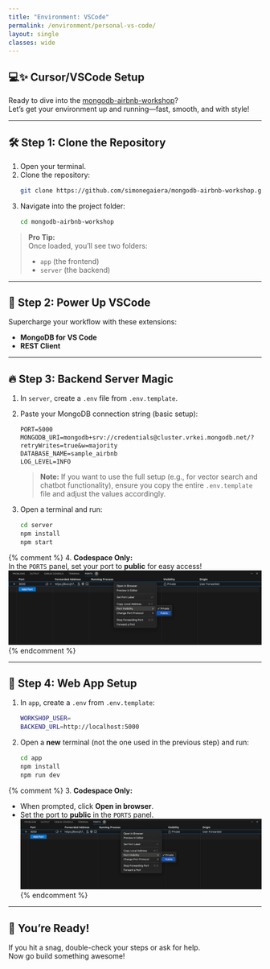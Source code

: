 ```yaml
---
title: "Environment: VSCode"
permalink: /environment/personal-vs-code/
layout: single
classes: wide
---
```


## 💻✨ Cursor/VSCode Setup

Ready to dive into the [mongodb-airbnb-workshop](https://github.com/simonegaiera/mongodb-airbnb-workshop)?  
Let’s get your environment up and running—fast, smooth, and with style!

---

## 🛠️ Step 1: Clone the Repository

1. Open your terminal.
2. Clone the repository:
   ```bash
   git clone https://github.com/simonegaiera/mongodb-airbnb-workshop.git
   ```
3. Navigate into the project folder:
   ```bash
   cd mongodb-airbnb-workshop
   ```

> **Pro Tip:**  
> Once loaded, you’ll see two folders:  
> - `app` (the frontend)  
> - `server` (the backend)

---

## 🧩 Step 2: Power Up VSCode

Supercharge your workflow with these extensions:
- **MongoDB for VS Code**
- **REST Client**

---

## 🔥 Step 3: Backend Server Magic

1. In `server`, create a `.env` file from `.env.template`.
2. Paste your MongoDB connection string (basic setup):
   ```
   PORT=5000
   MONGODB_URI=mongodb+srv://credentials@cluster.vrkei.mongodb.net/?retryWrites=true&w=majority
   DATABASE_NAME=sample_airbnb
   LOG_LEVEL=INFO
   ```

   > **Note:** If you want to use the full setup (e.g., for vector search and chatbot functionality), ensure you copy the entire `.env.template` file and adjust the values accordingly.
3. Open a terminal and run:
   ```bash
   cd server
   npm install
   npm start
   ```
{% comment %}
4. **Codespace Only:**  
   In the `PORTS` panel, set your port to **public** for easy access!  
   ![vscode-port-visibility](../../assets/images/vscode_port_visibility.png)
{% endcomment %}

---

## 🎨 Step 4: Web App Setup

1. In `app`, create a `.env` from `.env.template`:
   ```bash
   WORKSHOP_USER=
   BACKEND_URL=http://localhost:5000
   ```
2. Open a **new** terminal (not the one used in the previous step) and run:
   ```bash
   cd app
   npm install
   npm run dev
   ```
{% comment %}
3. **Codespace Only:**  
   - When prompted, click **Open in browser**.
   - Set the port to **public** in the `PORTS` panel.  
   ![vscode-port-visibility](../../assets/images/vscode_port_visibility.png)
{% endcomment %}
---

## 🎉 You’re Ready!

If you hit a snag, double-check your steps or ask for help.  
Now go build something awesome!
